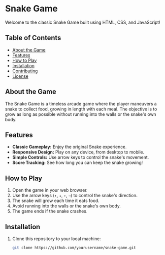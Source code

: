 # Snake Game

Welcome to the classic Snake Game built using HTML, CSS, and JavaScript!

## Table of Contents

- [About the Game](#about-the-game)
- [Features](#features)
- [How to Play](#how-to-play)
- [Installation](#installation)
- [Contributing](#contributing)
- [License](#license)

## About the Game

The Snake Game is a timeless arcade game where the player maneuvers a snake to collect food, growing in length with each meal. The objective is to grow as long as possible without running into the walls or the snake's own body.

## Features

- **Classic Gameplay:** Enjoy the original Snake experience.
- **Responsive Design:** Play on any device, from desktop to mobile.
- **Simple Controls:** Use arrow keys to control the snake's movement.
- **Score Tracking:** See how long you can keep the snake growing!

## How to Play

1. Open the game in your web browser.
2. Use the arrow keys (`↑`, `↓`, `←`, `→`) to control the snake's direction.
3. The snake will grow each time it eats food.
4. Avoid running into the walls or the snake's own body.
5. The game ends if the snake crashes.

## Installation

1. Clone this repository to your local machine:

   ```bash
   git clone https://github.com/yourusername/snake-game.git
